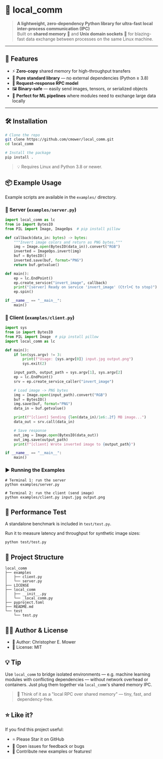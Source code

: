 # 🧩 local_comm

> **A lightweight, zero-dependency Python library for ultra-fast local inter-process communication (IPC)**  
> Built on **shared memory** 🧠 and **Unix domain sockets** 🔌 for blazing-fast data exchange between processes on the same Linux machine.

---

## 🚀 Features

- ⚡ **Zero-copy** shared memory for high-throughput transfers  
- 🧱 **Pure standard library** — no external dependencies (Python ≥ 3.8)  
- 🔄 **Request–response RPC model**
- 🖼️ **Binary-safe** — easily send images, tensors, or serialized objects  
- 🧠 **Perfect for ML pipelines** where modules need to exchange large data locally  

---

## 🛠️ Installation

```bash
# Clone the repo
git clone https://github.com/cmower/local_comm.git
cd local_comm

# Install the package
pip install .
```

> 💡 Requires Linux and Python 3.8 or newer.

## 📦 Example Usage

Example scripts are available in the `examples/` directory.

### 🧠 Server (`examples/server.py`)

```python
import local_comm as lc
from io import BytesIO
from PIL import Image, ImageOps  # pip install pillow

def callback(data_in: bytes) -> bytes:
    """Invert image colors and return as PNG bytes."""
    img = Image.open(BytesIO(data_in)).convert("RGB")
    inverted = ImageOps.invert(img)
    buf = BytesIO()
    inverted.save(buf, format="PNG")
    return buf.getvalue()

def main():
    ep = lc.EndPoint()
    ep.create_service("invert_image", callback)
    print("[server] Ready on service 'invert_image' (Ctrl+C to stop)")
    ep.spin()

if __name__ == "__main__":
    main()
```

### 📸 Client (`examples/client.py`)

```python
import sys
from io import BytesIO
from PIL import Image  # pip install pillow
import local_comm as lc

def main():
    if len(sys.argv) != 3:
        print(f"Usage: {sys.argv[0]} input.jpg output.png")
        sys.exit(2)

    input_path, output_path = sys.argv[1], sys.argv[2]
    ep = lc.EndPoint()
    srv = ep.create_service_caller("invert_image")

    # Load image -> PNG bytes
    img = Image.open(input_path).convert("RGB")
    buf = BytesIO()
    img.save(buf, format="PNG")
    data_in = buf.getvalue()

    print(f"[client] Sending {len(data_in)/1e6:.2f} MB image...")
    data_out = srv.call(data_in)

    # Save response
    out_img = Image.open(BytesIO(data_out))
    out_img.save(output_path)
    print(f"[client] Wrote inverted image to {output_path}")

if __name__ == "__main__":
    main()
```

### ▶️ Running the Examples

```
# Terminal 1: run the server
python examples/server.py

# Terminal 2: run the client (send image)
python examples/client.py input.jpg output.png
```

## 🧪 Performance Test

A standalone benchmark is included in `test/test.py`.

Run it to measure latency and throughput for synthetic image sizes:
```
python test/test.py
```

## 🧱 Project Structure

```
local_comm
├── examples
│   ├── client.py
│   └── server.py
├── LICENSE
├── local_comm
│   ├── __init__.py
│   └── _local_comm.py
├── pyproject.toml
├── README.md
└── test
    └── test.py

```

## 🧑‍💻 Author & License
* 🧔 Author: Christopher E. Mower
* 📜 License: MIT

## 💡 Tip

Use `local_comm` to bridge isolated environments — e.g. machine learning modules with conflicting dependencies — without network overhead or containers.
Just plug them together via `local_comm`'s shared memory IPC.

> 🧠 Think of it as a "local RPC over shared memory" — tiny, fast, and dependency-free.

## ⭐ Like it?

If you find this project useful:
* ⭐ Please Star it on GitHub
* 🐛 Open issues for feedback or bugs
* 🤝 Contribute new examples or features!

